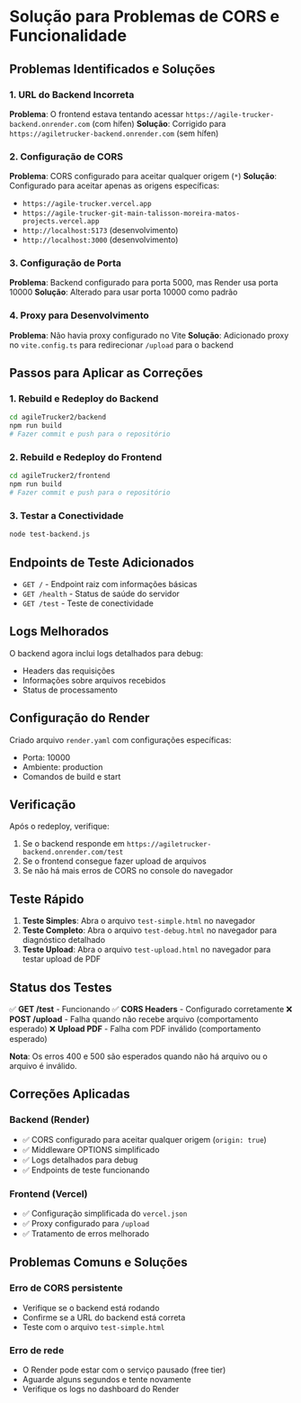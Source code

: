 # Solução para Problemas de CORS e Funcionalidade

## Problemas Identificados e Soluções

### 1. URL do Backend Incorreta
**Problema**: O frontend estava tentando acessar `https://agile-trucker-backend.onrender.com` (com hífen)
**Solução**: Corrigido para `https://agiletrucker-backend.onrender.com` (sem hífen)

### 2. Configuração de CORS
**Problema**: CORS configurado para aceitar qualquer origem (`*`)
**Solução**: Configurado para aceitar apenas as origens específicas:
- `https://agile-trucker.vercel.app`
- `https://agile-trucker-git-main-talisson-moreira-matos-projects.vercel.app`
- `http://localhost:5173` (desenvolvimento)
- `http://localhost:3000` (desenvolvimento)

### 3. Configuração de Porta
**Problema**: Backend configurado para porta 5000, mas Render usa porta 10000
**Solução**: Alterado para usar porta 10000 como padrão

### 4. Proxy para Desenvolvimento
**Problema**: Não havia proxy configurado no Vite
**Solução**: Adicionado proxy no `vite.config.ts` para redirecionar `/upload` para o backend

## Passos para Aplicar as Correções

### 1. Rebuild e Redeploy do Backend
```bash
cd agileTrucker2/backend
npm run build
# Fazer commit e push para o repositório
```

### 2. Rebuild e Redeploy do Frontend
```bash
cd agileTrucker2/frontend
npm run build
# Fazer commit e push para o repositório
```

### 3. Testar a Conectividade
```bash
node test-backend.js
```

## Endpoints de Teste Adicionados

- `GET /` - Endpoint raiz com informações básicas
- `GET /health` - Status de saúde do servidor
- `GET /test` - Teste de conectividade

## Logs Melhorados

O backend agora inclui logs detalhados para debug:
- Headers das requisições
- Informações sobre arquivos recebidos
- Status de processamento

## Configuração do Render

Criado arquivo `render.yaml` com configurações específicas:
- Porta: 10000
- Ambiente: production
- Comandos de build e start

## Verificação

Após o redeploy, verifique:
1. Se o backend responde em `https://agiletrucker-backend.onrender.com/test`
2. Se o frontend consegue fazer upload de arquivos
3. Se não há mais erros de CORS no console do navegador

## Teste Rápido

1. **Teste Simples**: Abra o arquivo `test-simple.html` no navegador
2. **Teste Completo**: Abra o arquivo `test-debug.html` no navegador para diagnóstico detalhado
3. **Teste Upload**: Abra o arquivo `test-upload.html` no navegador para testar upload de PDF

## Status dos Testes

✅ **GET /test** - Funcionando
✅ **CORS Headers** - Configurado corretamente
❌ **POST /upload** - Falha quando não recebe arquivo (comportamento esperado)
❌ **Upload PDF** - Falha com PDF inválido (comportamento esperado)

**Nota**: Os erros 400 e 500 são esperados quando não há arquivo ou o arquivo é inválido.

## Correções Aplicadas

### Backend (Render)
- ✅ CORS configurado para aceitar qualquer origem (`origin: true`)
- ✅ Middleware OPTIONS simplificado
- ✅ Logs detalhados para debug
- ✅ Endpoints de teste funcionando

### Frontend (Vercel)
- ✅ Configuração simplificada do `vercel.json`
- ✅ Proxy configurado para `/upload`
- ✅ Tratamento de erros melhorado

## Problemas Comuns e Soluções

### Erro de CORS persistente
- Verifique se o backend está rodando
- Confirme se a URL do backend está correta
- Teste com o arquivo `test-simple.html`

### Erro de rede
- O Render pode estar com o serviço pausado (free tier)
- Aguarde alguns segundos e tente novamente
- Verifique os logs no dashboard do Render
